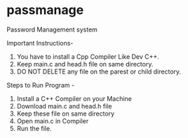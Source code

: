 # passmanage
Password Management system

Important Instructions-
1. You have to install a Cpp Compiler Like Dev C++.
2. Keep main.c and head.h file on same directory.
3. DO NOT DELETE any file on the parest or child directory.

Steps to Run Program -
1. Install a C++ Compiler on your Machine
2. Download main.c and head.h file
3. Keep these file on same directory
4. Open main.c in Compiler
5. Run the file.
